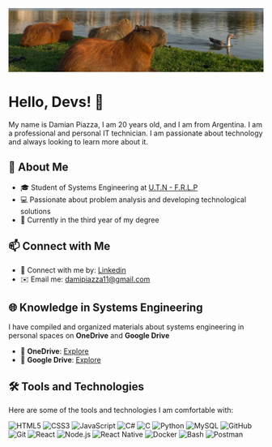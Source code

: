 ![Banner](img/banner.png)

# Hello, Devs! 👋  

My name is Damian Piazza, I am 20 years old, and I am from Argentina. I am a professional and personal IT technician. I am passionate about technology and always looking to learn more about it.  

## 🌟 About Me  
- 🎓 Student of Systems Engineering at [U.T.N - F.R.L.P](https://www.google.com.ar/maps/place/Universidad+Tecnol%C3%B3gica+Nacional+%E2%80%93+Facultad+Regional+La+Plata+(U.T.N.+%E2%80%93+F.R.L.P.)/@-34.9047748,-57.9283125,17z/data=!4m14!1m7!3m6!1s0x95a2e60da013ff15:0xc29e92f7bc39cc6f!2sUniversidad+Tecnol%C3%B3gica+Nacional+%E2%80%93+Facultad+Regional+La+Plata+(U.T.N.+%E2%80%93+F.R.L.P.)!8m2!3d-34.9047748!4d-57.9257376!16s%2Fm%2F02qhvr6!3m5!1s0x95a2e60da013ff15:0xc29e92f7bc39cc6f!8m2!3d-34.9047748!4d-57.9257376!16s%2Fm%2F02qhvr6?entry=ttu&g_ep=EgoyMDI0MTIxMS4wIKXMDSoASAFQAw%3D%3D)
- 💻 Passionate about problem analysis and developing technological solutions  
- 🌱 Currently in the third year of my degree  

## 📫 Connect with Me  
- 💼 Connect with me by: [Linkedin](https://www.linkedin.com/in/damian-piazza-854a6723a)  
- ✉️ Email me: [damipiazza11@gmail.com](mailto:damipiazza11@gmail.com)  

## 🌐 Knowledge in Systems Engineering  

I have compiled and organized materials about systems engineering in personal spaces on **OneDrive** and **Google Drive**  

- 📂 **OneDrive**: [Explore](https://onedrive.live.com/?id=your-link)  
- 📂 **Google Drive**: [Explore](https://drive.google.com/drive/folders/your-link)  

## 🛠️ Tools and Technologies  

Here are some of the tools and technologies I am comfortable with:  

![HTML5](https://img.shields.io/badge/HTML5-orange?logo=html5&logoColor=white)
![CSS3](https://img.shields.io/badge/CSS3-blue?logo=css3&logoColor=white)
![JavaScript](https://img.shields.io/badge/JavaScript-yellow?logo=javascript&logoColor=white)
![C#](https://img.shields.io/badge/C%23-blueviolet?logo=c-sharp&logoColor=white)
![C](https://img.shields.io/badge/C-gray?logo=c&logoColor=white)
![Python](https://img.shields.io/badge/Python-blue?logo=python&logoColor=yellow)
![MySQL](https://img.shields.io/badge/MySQL-blue?logo=mysql&logoColor=white)
![GitHub](https://img.shields.io/badge/GitHub-black?logo=github&logoColor=white)
![Git](https://img.shields.io/badge/Git-orange?logo=git&logoColor=white)
![React](https://img.shields.io/badge/React-blue?logo=react&logoColor=white)
![Node.js](https://img.shields.io/badge/Node.js-green?logo=node.js&logoColor=white)
![React Native](https://img.shields.io/badge/React%20Native-blue?logo=react&logoColor=white)
![Docker](https://img.shields.io/badge/Docker-blue?logo=docker&logoColor=white)
![Bash](https://img.shields.io/badge/Bash-gray?logo=gnu-bash&logoColor=white)
![Postman](https://img.shields.io/badge/Postman-orange?logo=postman&logoColor=white)
